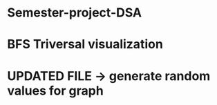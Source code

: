 # Semester-project-DSA
# BFS Triversal visualization
# UPDATED FILE -> generate random values for graph
